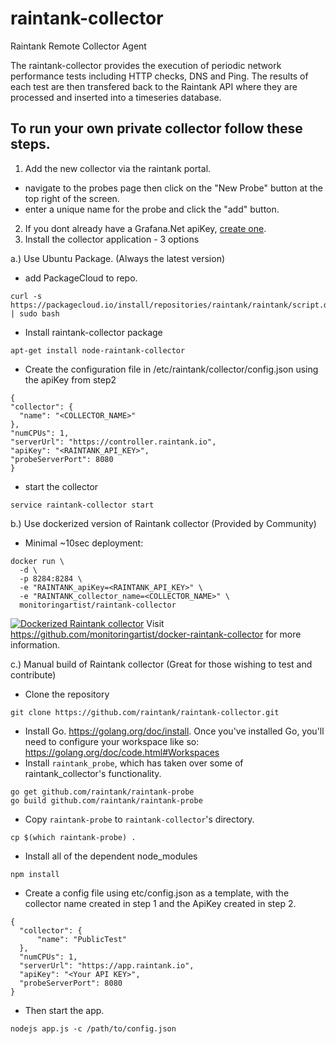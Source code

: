 # raintank-collector
Raintank Remote Collector Agent

The raintank-collector provides the execution of periodic network performance tests including HTTP checks, DNS and Ping.
The results of each test are then transfered back to the Raintank API where they are processed and inserted into a timeseries database.

## To run your own private collector follow these steps.

1. Add the new collector via the raintank portal.
  * navigate to the probes page then click on the "New Probe" button at the top right of the screen.
  * enter a unique name for the probe and click the "add" button.
2. If you dont already have a Grafana.Net apiKey, [create one](https://grafana.net/profile).
3. Install the collector application - 3 options

  a.) Use Ubuntu Package. (Always the latest version)
  * add PackageCloud to repo.
  ```
  curl -s https://packagecloud.io/install/repositories/raintank/raintank/script.deb.sh | sudo bash
  ```
  * Install raintank-collector package
  ```
  apt-get install node-raintank-collector
  ```
  * Create the configuration file in /etc/raintank/collector/config.json using the apiKey from step2
  ```
{
  "collector": {
    "name": "<COLLECTOR_NAME>"
  },
  "numCPUs": 1,
  "serverUrl": "https://controller.raintank.io",
  "apiKey": "<RAINTANK_API_KEY>",
  "probeServerPort": 8080
}
```
  * start the collector
  ```
  service raintank-collector start
  ```

  b.) Use dockerized version of Raintank collector (Provided by Community)
  * Minimal ~10sec deployment:
  ```
docker run \
    -d \
    -p 8284:8284 \
    -e "RAINTANK_apiKey=<RAINTANK_API_KEY>" \
    -e "RAINTANK_collector_name=<COLLECTOR_NAME>" \
    monitoringartist/raintank-collector
  ```
  [![Dockerized Raintank collector](https://raw.githubusercontent.com/monitoringartist/docker-raintank-collector/master/doc/raintank-collector-monitoring-artist.gif)](https://github.com/monitoringartist/docker-raintank-collector)
  Visit https://github.com/monitoringartist/docker-raintank-collector for more information.

  c.) Manual build of Raintank collector (Great for those wishing to test and contribute)
  * Clone the repository
  ```
git clone https://github.com/raintank/raintank-collector.git
  ```
  * Install Go. https://golang.org/doc/install. Once you've installed Go, you'll need to configure your workspace like so: https://golang.org/doc/code.html#Workspaces
  * Install `raintank_probe`, which has taken over some of raintank_collector's functionality.
  ```
go get github.com/raintank/raintank-probe
go build github.com/raintank/raintank-probe
  ```
  * Copy `raintank-probe` to `raintank-collector`'s directory.
  ```
cp $(which raintank-probe) .
  ```
  * Install all of the dependent node_modules
  ```
npm install
  ```
  * Create a config file using etc/config.json as a template, with the collector name created in step 1 and the ApiKey created in step 2.
  ```
{
	"collector": {
		"name": "PublicTest"
	},
	"numCPUs": 1,
	"serverUrl": "https://app.raintank.io",
	"apiKey": "<Your API KEY>",
	"probeServerPort": 8080
}
  ```
  * Then start the app.
  ```
nodejs app.js -c /path/to/config.json
  ```
